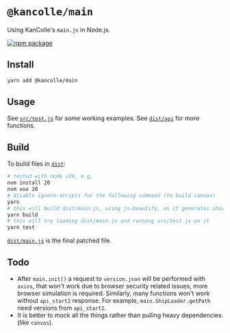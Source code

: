 # `@kancolle/main`

Using KanColle's `main.js` in Node.js.

[![npm package](https://img.shields.io/npm/v/@kancolle/main.svg)](https://www.npmjs.org/package/@kancolle/main)

## Install

```sh
yarn add @kancolle/main
```

## Usage

See [`src/test.js`](https://github.com/kcwiki/kancolle-main/blob/master/src/test.js) for some working examples. See [`dist/api`](https://github.com/kcwiki/kancolle-main/blob/master/dist/api) for more functions.

## Build

To build files in [`dist`](https://github.com/kcwiki/kancolle-main/tree/master/dist):

```sh
# tested with node v20, e.g.
nvm install 20
nvm use 20
# disable ignore-scripts for the following command (to build canvas)
yarn
# this will build dist/main.js, using js-beautify, as it generates shorter file than prettier
yarn build
# this will try loading dist/main.js and running src/test.js on it
yarn test
```

[`dist/main.js`](https://raw.githubusercontent.com/kcwiki/kancolle-main/master/dist/main.js) is the final patched file.

## Todo

- After `main.init()` a request to `version.json` will be performed with `axios`, that won't work due to browser security related issues, more browser simulation is required. Similarly, many functions won't work without `api_start2` response. For example, `main.ShipLoader.getPath` need versions from `api_start2`.
- It is better to mock all the things rather than pulling heavy dependencies (like `canvas`).
